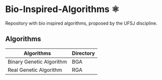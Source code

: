# Bio-Inspired-Algorithms ⚛️
Repository with bio inspired algorithms, proposed by the UFSJ discipline.

## Algorithms
Algorithms | Directory
--------- | ------
Binary Genetic Algorithm| <a hreh="https://github.com/LucasVidigal98/Bio-Inspired-Algorithms/tree/master/BGA">BGA<a>
Real Genetic Algorithm| <a hreh="https://github.com/LucasVidigal98/Bio-Inspired-Algorithms/tree/master/RGA">RGA<a>
